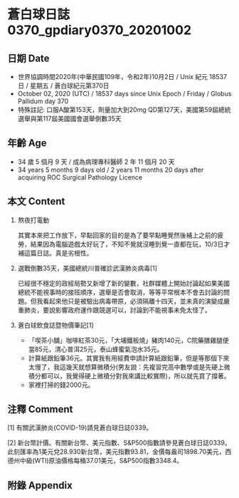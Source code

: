 [_metadata_:encoding]: - "utf-8"
[_metadata_:language]: - "zh-Hant-TW"
[_metadata_:fileformat]: - "markdown"
[_metadata_:MIME_type]: - "text/plain"
[_metadata_:markdown_version]: - "commonmark version 0.29"
[_metadata_:markdown_spec]: - "https://spec.commonmark.org/0.29/"

# 蒼白球日誌0370_gpdiary0370_20201002 #

## 日期 Date ##

* 世界協調時間2020年(中華民國109年，令和2年)10月2日 / Unix 紀元 18537 日 / 星期五 / 蒼白球紀元第370日
* October 02, 2020 (UTC) / 18537 days since Unix Epoch / Friday / Globus Pallidum day 370
* 特殊註記: 口服A酸第153天，劑量加大到20mg QD第127天，美國第59屆總統選舉與第117屆美國國會選舉倒數35天

## 年齡 Age ##

* 34 歲 5 個月 9 天 / 成為病理專科醫師 2 年 11 個月 20 天
* 34 years 5 months 9 days old / 2 years 11 months 20 days after acquiring ROC Surgical Pathology Licence

## 本文 Content ##

1. 熬夜打電動

    其實本來把工作放下，早點回家的目的是為了要早點睡覺然後補上之前的疲勞，結果因為電腦遊戲太好玩了，不知不覺就沒睡到覺一直都在玩，10/3日才補這篇日誌。真是劣根性。

2. 選戰倒數35天，美國總統川普確診武漢肺炎病毒[1]

    已經很不穩定的政經局勢又新增了新的變數，社群媒體上開始討論起如果美國總統不能視事時的接班順序，選舉是否會取消，等等平常根本不會去討論的問題。但我看起來他只是被驗出病毒帶原，必須隔離十四天，並未真的演變成嚴重肺炎，要說影響政府運作跟競選可以，討論到不能視事未免太怪了。

3. 蒼白球飲食誌暨物價筆記[1]

    * 「喫茶小舖」咖啡紅茶30元，「大埔鐵板燒」豬肉140元，C院藥膳雞腿便當85元，清心普洱25元，泰山蜂蜜氣泡水35元。
    * 計算紙跟鉛筆36元。其實我有用經費申請計算紙跟鉛筆，但是等那個下來太慢了，我這幾天就想算微積分(男友說：先複習完高中數學或是先硬上微積分都可以，我覺得硬上微積分對我來講比較實際)，所以就先買了撐著。
    * 家裡打掃的錢2000元。

## 注釋 Comment ##

[1] 有關武漢肺炎(COVID-19)請見蒼白球日誌0339。

[2] 新台幣計價。有關新台幣、美元指數、S&P500指數請參見蒼白球日誌0339。此刻匯率為1美元兌28.930新台幣，美元指數93.81，金價每盎司1898.70美元，西德州中級(WTI)原油價格每桶37.01美元，S&P500指數3348.4。

## 附錄 Appendix ##

